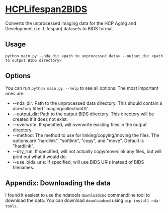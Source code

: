 # [HCPLifespan2BIDS](https://github.com/ellisdg/HCPLifespan2BIDS)

Converts the unprocessed imaging data for the HCP Aging and Development (i.e. Lifespan) datasets to BIDS format.

## Usage

```
python main.py --nda_dir <path to unprocessed data> --output_dir <path to output BIDS directory>
```

## Options
You can run `python main.py --help` to see all options. The most important ones are:
* --nda_dir: Path to the unprocessed data directory. This should contain a directory titled 'imagingcollection01'.
* --output_dir: Path to the output BIDS directory. This directory will be created if it does not exist.
* --overwrite: If specified, will overwrite existing files in the output directory.
* --method: The method to use for linking/copying/moving the files. The options are "hardlink", "softlink", "copy", and "move". Default is "hardlink".
* --dry_run: If specified, will not actually copy/move/link any files, but will print out what it would do.
* --use_bids_uris: If specified, will use BIDS URIs instead of BIDS filenames.

## Appendix: Downloading the data
I found it easiest to use the ndatools `downloadcmd` commandline tool to download the data. You can download `downloadcmd` using `pip install nda-tools`.
